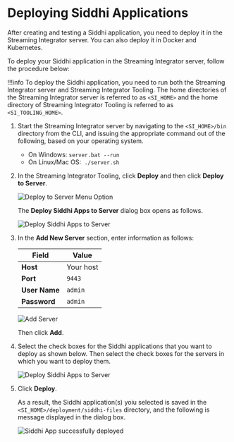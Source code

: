 # Deploying Siddhi Applications

After creating and testing a Siddhi application, you need to deploy it in the Streaming Integrator server. You can also deploy it in Docker and Kubernetes.

To deploy your Siddhi application in the Streaming Integrator server, follow the procedure below:

!!!info
    To deploy the Siddhi application, you need to run both the Streaming Integrator server and Streaming Integrator Tooling. The home directories of the Streaming Integrator server is referred to as `<SI_HOME>` and the home directory of Streaming Integrator Tooling is referred to as `<SI_TOOLING_HOME>`.

1. Start the Streaming Integrator server by navigating to the `<SI_HOME>/bin` directory from the CLI, and issuing the appropriate command out of the following, based on your operating system.

   - On Windows: `server.bat --run`
   - On Linux/Mac OS:  `./server.sh`

2. In the Streaming Integrator Tooling, click **Deploy** and then click **Deploy to Server**.

    ![Deploy to Server Menu Option]({{base_path}}/assets/img/streaming/quick-start-guide-101/deploy-to-server-menu.png)

    The **Deploy Siddhi Apps to Server** dialog box opens as follows.

    ![Deploy Siddhi Apps to Server]({{base_path}}/assets/img/streaming/quick-start-guide-101/deploy-to-server-dialog-box.png)

3. In the **Add New Server** section, enter information as follows:

    | Field           | Value                            |
    |-----------------|----------------------------------|
    | **Host**        | Your host                        |
    | **Port**        | `9443`                           |
    | **User Name**   | `admin`                          |
    | **Password**    | `admin`                          |

    ![Add Server]({{base_path}}/assets/img/streaming/quick-start-guide-101/add-server.png)

    Then click **Add**.

4. Select the check boxes for the Siddhi applications that you want to deploy as shown below. Then select the check boxes for the servers in which you want to deploy them.

    ![Deploy Siddhi Apps to Server]({{base_path}}/assets/img/streaming/quick-start-guide-101/select-siddhi-app-and-server.png)

5. Click **Deploy**.

    As a result, the Siddhi application(s) yoiu selected is saved in the `<SI_HOME>/deployment/siddhi-files` directory, and the following is message displayed in the dialog box.

    ![Siddhi App successfully deployed]({{base_path}}/assets/img/streaming/quick-start-guide-101/siddhi-app-successfully-deployed.png)